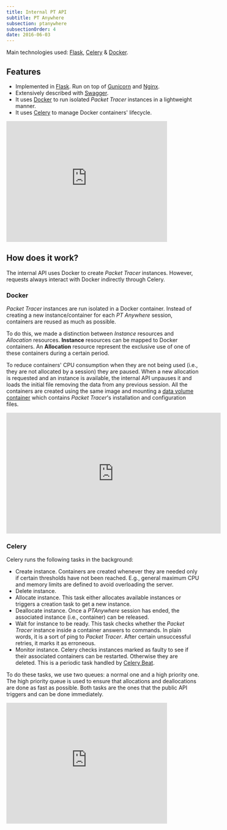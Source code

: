 ```yaml
---
title: Internal PT API
subtitle: PT Anywhere
subsection: ptanywhere
subsectionOrder: 4
date: 2016-06-03
---
```


Main technologies used: [Flask](http://flask.pocoo.org/), [Celery](http://www.celeryproject.org/) & [Docker](https://www.docker.com/).

## Features

- Implemented in [Flask](http://flask.pocoo.org/). Run on top of [Gunicorn](http://gunicorn.org/) and [Nginx](https://www.nginx.com/).
- Extensively described with [Swagger](http://swagger.io/).
- It uses [Docker](https://www.docker.com/) to run isolated _Packet Tracer_ instances in a lightweight manner.
- It uses [Celery](http://www.celeryproject.org/) to manage Docker containers' lifecycle.

<iframe
  width="420" height="315"
  style="width: 420px; height: 315px;"
  frameborder="0" allowfullscreen
  src="https://www.youtube.com/embed/u3XQvArqBO0"
>
</iframe>

## How does it work?

The internal API uses Docker to create _Packet Tracer_ instances.
However, requests always interact with Docker indirectly through Celery.

### Docker

_Packet Tracer_ instances are run isolated in a Docker container.
Instead of creating a new instance/container for each _PT Anywhere_ session,
containers are reused as much as possible.

To do this, we made a distinction between _Instance_ resources and _Allocation_ resources.
**Instance** resources can be mapped to Docker containers.
An **Allocation** resource represent the exclusive use of one of these containers during a certain period.

To reduce containers' CPU consumption when they are not being used (i.e., they are not allocated by a session) they are paused.
When a new allocation is requested and an instance is available, the internal API unpauses it and loads the initial file removing the data from any previous session.
All the containers are created using the same image and mounting a [data volume container](https://docs.docker.com/engine/userguide/containers/dockervolumes/) which contains _Packet Tracer_'s installation and configuration files.

<iframe
  width="560" height="315"
  style="width: 560px; height: 315px;"
  frameborder="0" allowfullscreen
  src="https://www.youtube.com/embed/kH8Uy5GU1ds"
>
</iframe>

### Celery

Celery runs the following tasks in the background:

- Create instance. Containers are created whenever they are needed only if certain thresholds have not been reached. E.g., general maximum CPU and memory limits are defined to avoid overloading the server.
- Delete instance.
- Allocate instance. This task either allocates available instances or triggers a creation task to get a new instance.
- Deallocate instance. Once a _PTAnywhere_ session has ended, the associated instance (i.e., container) can be released.
- Wait for instance to be ready. This task checks whether the _Packet Tracer_ instance inside a container answers to commands. In plain words, it is a sort of ping to _Packet Tracer_. After certain unsuccessful retries, it marks it as erroneous.
- Monitor instance. Celery checks instances marked as faulty to see if their associated containers can be restarted. Otherwise they are deleted. This is a periodic task handled by [Celery Beat](http://docs.celeryproject.org/en/latest/reference/celery.beat.html).

To do these tasks, we use two queues: a normal one and a high priority one.
The high priority queue is used to ensure that allocations and deallocations are done as fast as possible.
Both tasks are the ones that the public API triggers and can be done immediately.

 <iframe
  width="420" height="315"
  style="width: 420px; height: 315px;"
  frameborder="0" allowfullscreen
  src="https://www.youtube.com/embed/FWH38yjknNA"
>
</iframe>
